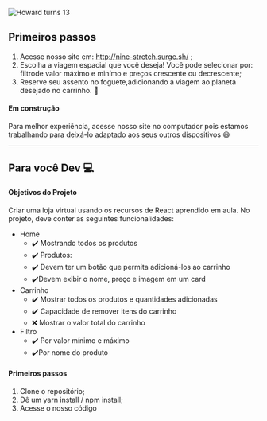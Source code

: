 ![Howard turns 13](https://user-images.githubusercontent.com/52434685/111887665-57335580-89b5-11eb-8143-f3c3fecbb9ec.png)


## Primeiros passos
1. Acesse nosso site em: http://nine-stretch.surge.sh/                ;
2. Escolha a viagem espacial que você deseja! Você pode selecionar por: filtrode valor máximo e minímo e preços crescente ou decrescente;
3. Reserve seu assento no foguete,adicionando a viagem ao planeta desejado no carrinho. :rocket:

#### Em construção
Para melhor experiência, acesse nosso site no computador pois estamos trabalhando para deixá-lo adaptado aos seus outros dispositivos :smiley:

________________________________________________________________________________________________________________________________________________________________________

## Para você Dev :computer:

#### Objetivos do Projeto

Criar uma loja virtual usando os recursos de React aprendido em aula. No projeto, deve conter as seguintes funcionalidades: 
- Home
  - :heavy_check_mark: Mostrando todos os produtos
  - :heavy_check_mark: Produtos:
  - :heavy_check_mark: Devem ter um botão que permita adicioná-los ao carrinho
  - :heavy_check_mark:Devem exibir o nome, preço e imagem em um card
- Carrinho
  - :heavy_check_mark: Mostrar todos os produtos e quantidades adicionadas
  - :heavy_check_mark: Capacidade de remover itens do carrinho
  - :x: Mostrar o valor total do carrinho
- Filtro
  - :heavy_check_mark: Por valor mínimo e máximo
  - :heavy_check_mark:Por nome do produto

#### Primeiros passos

1. Clone o repositório;
2. Dê um  yarn install / npm install;
3. Acesse o nosso código
